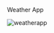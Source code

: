 Weather App

![weatherapp](https://user-images.githubusercontent.com/69878700/174458645-5596759f-427c-48de-8e50-fc6a1d33ea3a.jpg)
